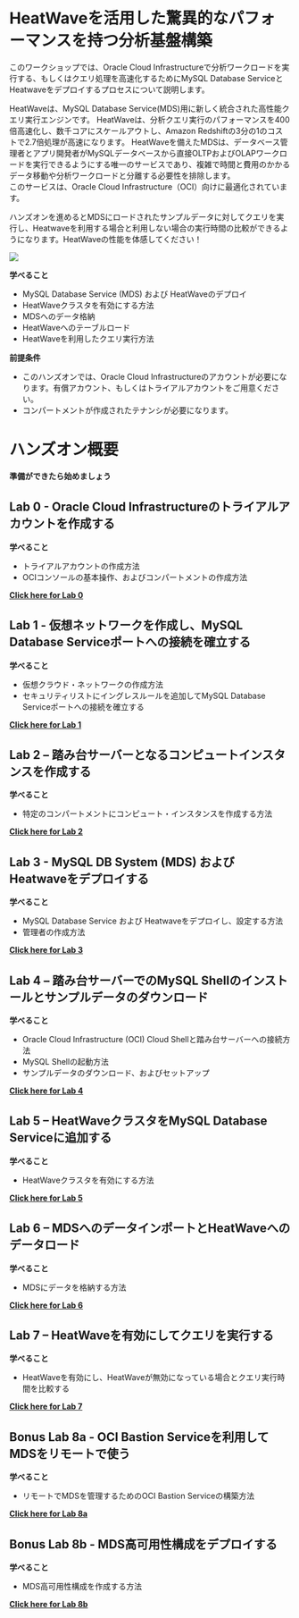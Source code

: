 # HeatWaveを活用した驚異的なパフォーマンスを持つ分析基盤構築

このワークショップでは、Oracle Cloud Infrastructureで分析ワークロードを実行する、もしくはクエリ処理を高速化するためにMySQL Database ServiceとHeatwaveをデプロイするプロセスについて説明します。
 
HeatWaveは、MySQL Database Service(MDS)用に新しく統合された高性能クエリ実行エンジンです。 HeatWaveは、分析クエリ実行のパフォーマンスを400倍高速化し、数千コアにスケールアウトし、Amazon Redshiftの3分の1のコストで2.7倍処理が高速になります。 HeatWaveを備えたMDSは、データベース管理者とアプリ開発者がMySQLデータベースから直接OLTPおよびOLAPワークロードを実行できるようにする唯一のサービスであり、複雑で時間と費用のかかるデータ移動や分析ワークロードと分離する必要性を排除します。</br>
このサービスは、Oracle Cloud Infrastructure（OCI）向けに最適化されています。
 
ハンズオンを進めるとMDSにロードされたサンプルデータに対してクエリを実行し、Heatwaveを利用する場合と利用しない場合の実行時間の比較ができるようになります。HeatWaveの性能を体感してください！

![](./images/Intro.png)


**学べること**

-	MySQL Database Service (MDS) および HeatWaveのデプロイ
-	HeatWaveクラスタを有効にする方法
-	MDSへのデータ格納
-	HeatWaveへのテーブルロード
-	HeatWaveを利用したクエリ実行方法


**前提条件**
-  このハンズオンでは、Oracle Cloud Infrastructureのアカウントが必要になります。有償アカウント、もしくはトライアルアカウントをご用意ください。
-  コンパートメントが作成されたテナンシが必要になります。
  

# ハンズオン概要
 
 **準備ができたら始めましょう**
 
## Lab 0 - Oracle Cloud Infrastructureのトライアルアカウントを作成する

**学べること**

- トライアルアカウントの作成方法
- OCIコンソールの基本操作、およびコンパートメントの作成方法

**[Click here for Lab 0](/Lab0/README.md)**

## Lab 1 - 仮想ネットワークを作成し、MySQL Database Serviceポートへの接続を確立する

**学べること**
 
-	仮想クラウド・ネットワークの作成方法
-	セキュリティリストにイングレスルールを追加してMySQL Database Serviceポートへの接続を確立する

**[Click here for Lab 1](/Lab1/README.md)**

## Lab 2 – 踏み台サーバーとなるコンピュートインスタンスを作成する

**学べること**

-	特定のコンパートメントにコンピュート・インスタンスを作成する方法
 
**[Click here for Lab 2](/Lab2/README.md)**

## Lab 3 - MySQL DB System (MDS) および Heatwaveをデプロイする

**学べること**

-  MySQL Database Service および Heatwaveをデプロイし、設定する方法
-  管理者の作成方法

  
**[Click here for Lab 3](/Lab3/README.md)**

## Lab 4 – 踏み台サーバーでのMySQL Shellのインストールとサンプルデータのダウンロード

**学べること**

-  Oracle Cloud Infrastructure (OCI) Cloud Shellと踏み台サーバーへの接続方法
-  MySQL Shellの起動方法
-  サンプルデータのダウンロード、およびセットアップ

**[Click here for Lab 4](/Lab4/README.md)**

## Lab 5 – HeatWaveクラスタをMySQL Database Serviceに追加する

**学べること**

-  HeatWaveクラスタを有効にする方法
  
**[Click here for Lab 5](/Lab5/README.md)**

## Lab 6 – MDSへのデータインポートとHeatWaveへのデータロード

**学べること**

-  MDSにデータを格納する方法 
  
**[Click here for Lab 6](/Lab6/README.md)**

## Lab 7 – HeatWaveを有効にしてクエリを実行する

**学べること**

-  HeatWaveを有効にし、HeatWaveが無効になっている場合とクエリ実行時間を比較する
  
**[Click here for Lab 7](/Lab7/README.md)**

## Bonus Lab 8a - OCI Bastion Serviceを利用してMDSをリモートで使う

**学べること**

- リモートでMDSを管理するためのOCI Bastion Serviceの構築方法

**[Click here for Lab 8a](/Lab8a/README.md)**

## Bonus Lab 8b - MDS高可用性構成をデプロイする

**学べること**

- MDS高可用性構成を作成する方法

**[Click here for Lab 8b](/Lab8b/README.md)**


